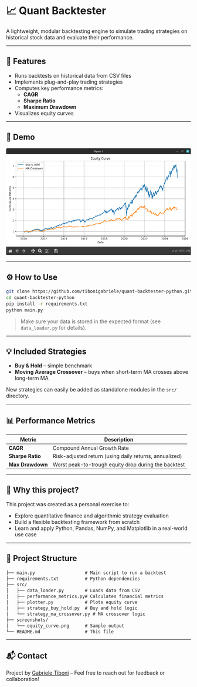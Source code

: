 # 📈 Quant Backtester

A lightweight, modular backtesting engine to simulate trading strategies on historical stock data and evaluate their performance.

---

## 🚀 Features

- Runs backtests on historical data from CSV files
- Implements plug-and-play trading strategies
- Computes key performance metrics:
  - **CAGR**
  - **Sharpe Ratio**
  - **Maximum Drawdown**
- Visualizes equity curves

---

## 📸 Demo

![Equity Curve](screenshots/equity_curve.png)

---

## ⚙️ How to Use

```bash
git clone https://github.com/tibonigabriele/quant-backtester-python.git
cd quant-backtester-python
pip install -r requirements.txt
python main.py
```

> Make sure your data is stored in the expected format (see `data_loader.py` for details).

---

## 💡 Included Strategies

- **Buy & Hold** – simple benchmark
- **Moving Average Crossover** – buys when short-term MA crosses above long-term MA

New strategies can easily be added as standalone modules in the `src/` directory.

---

## 📊 Performance Metrics

| Metric         | Description                                                  |
|----------------|--------------------------------------------------------------|
| **CAGR**       | Compound Annual Growth Rate                                  |
| **Sharpe Ratio** | Risk-adjusted return (using daily returns, annualized)     |
| **Max Drawdown** | Worst peak-to-trough equity drop during the backtest       |

---

## 🧐 Why this project?

This project was created as a personal exercise to:

- Explore quantitative finance and algorithmic strategy evaluation
- Build a flexible backtesting framework from scratch
- Learn and apply Python, Pandas, NumPy, and Matplotlib in a real-world use case

---

## 📂 Project Structure

```
├── main.py                   # Main script to run a backtest
├── requirements.txt          # Python dependencies
├── src/
│   ├── data_loader.py        # Loads data from CSV
│   ├── performance_metrics.py# Calculates financial metrics
│   ├── plotter.py            # Plots equity curve
│   ├── strategy_buy_hold.py  # Buy and hold logic
│   └── strategy_ma_crossover.py # MA crossover logic
├── screenshots/
│   └── equity_curve.png      # Sample output
└── README.md                 # This file
```

---

## 📬 Contact

Project by [Gabriele Tiboni](https://github.com/tibonigabriele) – Feel free to reach out for feedback or collaboration!
